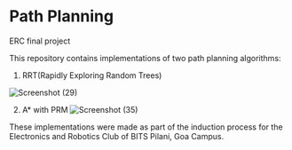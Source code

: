 # Path Planning
ERC final project

This repository contains implementations of two path planning algorithms:
1. RRT(Rapidly Exploring Random Trees)


![Screenshot (29)](https://user-images.githubusercontent.com/100462736/167250135-ee8d26f2-9d19-4e79-9564-9f86dbd488ef.png)

2. A* with PRM
![Screenshot (35)](https://user-images.githubusercontent.com/100462736/167923232-c3985024-d43d-4e72-8589-1bfd7f5ad74a.png)

These implementations were made as part of the induction process for the Electronics and Robotics Club of BITS Pilani, Goa Campus.
